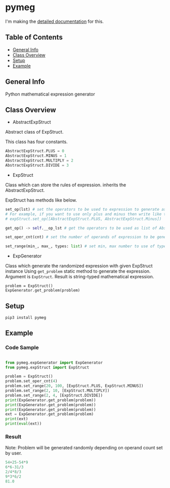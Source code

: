 # pymeg
I'm making the <a href="https://pymeg.readthedocs.io/en/latest/">detailed documentation</a> for this.

## Table of Contents
* [General Info](#general-info)
* [Class Overview](#class-overview)
* [Setup](#setup)
* [Example](#example)

## General Info
Python mathematical expression generator

## Class Overview
* AbstractExpStruct

Abstract class of ExpStruct. 

This class has four constants.
```python
AbstractExpStruct.PLUS = 0
AbstractExpStruct.MINUS = 1
AbstractExpStruct.MULTIPLY = 2
AbstractExpStruct.DIVIDE = 3
```

* ExpStruct

Class which can store the rules of expression. inherits the AbstractExpStruct.

ExpStruct has methods like below.
```python
set_op(lst) # set the operators to be used to expression to generate as AbstractExpStruct's constant. 
# For example, if you want to use only plus and minus then write like this
# expStruct.set_op([AbstractExpStruct.PLUS, AbstractExpStruct.Minus])

get_op() -> self.__op_lst # get the operators to be used as list of AbstractExpStruct's constant.

set_oper_cnt(cnt) # set the number of operands of expression to be generated.

set_range(min_, max_, types: list) # set min, max number to use of types(plus, minus ...).

```

* ExpGenerator

Class which generate the randomized expression with given ExpStruct instance
Using `get_problem` static method to generate the expression. Argument is `ExpStruct`.
Result is string-typed mathematical expression.
```
problem = ExpStruct()
ExpGenerator.get_problem(problem)
```

## Setup
`pip3 install pymeg`

## Example
### Code Sample
```python

from pymeg.expGenerator import ExpGenerator
from pymeg.expStruct import ExpStruct

problem = ExpStruct()
problem.set_oper_cnt(4)
problem.set_range(20, 100, [ExpStruct.PLUS, ExpStruct.MINUS])
problem.set_range(2, 10, [ExpStruct.MULTIPLY])
problem.set_range(2, 4, [ExpStruct.DIVIDE])
print(ExpGenerator.get_problem(problem))
print(ExpGenerator.get_problem(problem))
print(ExpGenerator.get_problem(problem))
ext = ExpGenerator.get_problem(problem)
print(ext)
print(eval(ext))
```

### Result
Note: Problem will be generated randomly depending on operand count set by user.
```python
54+25-54*9
6*6-31/3
2/4*8/3
9*3*6/2
81.0
```
